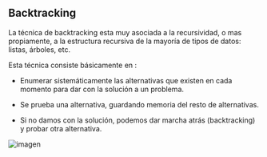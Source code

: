 ## Backtracking
La técnica de backtracking esta muy asociada a la recursividad, o mas propiamente, 
a la estructura recursiva de la mayoría de tipos de datos: listas, árboles, etc.

Esta técnica consiste básicamente en :

* Enumerar sistemáticamente las alternativas que existen en cada momento para dar con la solución a un problema.

* Se prueba una alternativa, guardando memoria del resto de alternativas.

* Si no damos con la solución, podemos dar marcha atrás (backtracking) y probar otra alternativa.

![imagen](https://user-images.githubusercontent.com/90929324/196309742-47638310-3d9b-4746-869d-9f9cabd2619b.png)
